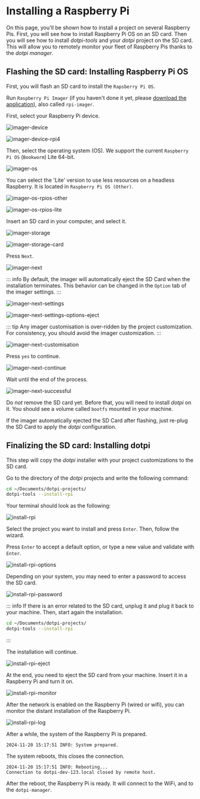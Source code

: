 # Installing a Raspberry Pi

On this page, you'll be shown how to install a project on several Raspberry Pis. First, you will see how to install Raspberry Pi OS on an SD card. Then you will see how to install _dotpi-tools_ and your _dotpi_ project on the SD card. This will allow you to remotely monitor your fleet of Raspberry Pis thanks to the _dotpi manager_.

## Flashing the SD card: Installing Raspberry Pi OS

First, you will flash an SD card to install the `Rapsberry Pi OS`.

Run `Raspberry Pi Imager` (if you haven't done it yet, please [download the application](https://www.raspberrypi.com/software/)), also called `rpi-imager`.

First, select your Raspberry Pi device.

![imager-device](./assets/installing-a-raspberry-pi/imager-device.png)

![imager-device-rpi4](./assets/installing-a-raspberry-pi/imager-device-rpi4.png)

Then, select the operating system (OS). We support the current `Raspberry Pi OS` (`Bookworm`) Lite 64-bit.

![imager-os](./assets/installing-a-raspberry-pi/imager-os.png)

You can select the 'Lite' version to use less resources on a headless Raspberry. It is located in `Raspberry Pi OS (Other)`.

![imager-os-rpios-other](./assets/installing-a-raspberry-pi/imager-os-rpios-other.png)

![imager-os-rpios-lite](./assets/installing-a-raspberry-pi/imager-os-rpios-lite.png)

Insert an SD card in your computer, and select it.

![imager-storage](./assets/installing-a-raspberry-pi/imager-storage.png)

![imager-storage-card](./assets/installing-a-raspberry-pi/imager-storage-card.png)

Press `Next`.

![imager-next](./assets/installing-a-raspberry-pi/imager-next.png)


::: info
By default, the imager will automatically eject the SD Card when the installation terminates. This behavior can be changed in the `Option` tab of the imager settings.
:::

![imager-next-settings](./assets/installing-a-raspberry-pi/imager-next-settings.png)

![imager-next-settings-options-eject](./assets/installing-a-raspberry-pi/imager-next-settings-options-eject.png)

::: tip
Any imager customisation is over-ridden by the project customization. For consistency, you should avoid the imager customization.
:::

![imager-next-customisation](./assets/installing-a-raspberry-pi/imager-next-customisation.png)

Press `yes` to continue.

![imager-next-continue](./assets/installing-a-raspberry-pi/imager-next-continue.png)

Wait until the end of the process.

![imager-next-successful](./assets/installing-a-raspberry-pi/imager-next-successful.png)

Do _not_ remove the SD card yet. Before that, you will need to install _dotpi_ on it. You should see a volume called `bootfs` mounted in your machine.

If the imager automatically ejected the SD Card after flashing, just re-plug the SD Card to apply the _dotpi_ configuration.

## Finalizing the SD card: Installing dotpi

This step will copy the _dotpi_ installer with your project customizations to the SD card.

Go to the directory of the _dotpi_ projects and write the following command:

```sh
cd ~/Documents/dotpi-projects/
dotpi-tools --install-rpi
```
Your terminal should look as the following:

![install-rpi](./assets/installing-a-raspberry-pi/dotpi-tools-install-rpi.png)

Select the project you want to install and press `Enter`.
Then, follow the wizard.

Press `Enter` to accept a default option, or type a new value and validate with `Enter`.

![install-rpi-options](./assets/installing-a-raspberry-pi/dotpi-tools-install-rpi-options.png)

Depending on your system, you may need to enter a password to access the SD card.

![install-rpi-password](./assets/installing-a-raspberry-pi/dotpi-tools-install-rpi-password.png)

::: info
If there is an error related to the SD card, unplug it and plug it back to your machine.
Then, start again the installation.

```sh
cd ~/Documents/dotpi-projects/
dotpi-tools --install-rpi
```

:::

The installation will continue.

![install-rpi-eject](./assets/installing-a-raspberry-pi/dotpi-tools-install-rpi-eject.png)


At the end, you need to eject the SD card from your machine. Insert it in a Raspberry Pi and turn it on.

![install-rpi-monitor](./assets/installing-a-raspberry-pi/dotpi-tools-install-rpi-monitor.png)

After the network is enabled on the Raspberry Pi (wired or wifi), you can monitor the distant installation of the Raspberry Pi.

![install-rpi-log](./assets/installing-a-raspberry-pi/dotpi-tools-install-rpi-log.png)

After a while, the system of the Raspberry Pi is prepared.

```log
2024-11-20 15:17:51 INFO: System prepared.
```

The system reboots, this closes the connection.

```log
2024-11-20 15:17:51 INFO: Rebooting...
Connection to dotpi-dev-123.local closed by remote host.
```

After the reboot, the Raspberry Pi is ready. It will connect to the WiFi, and to the `dotpi-manager`.
